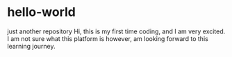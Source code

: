 # hello-world
just another repository
Hi, this is my first time coding, and I am very excited.  I am not sure what this platform is however, am looking forward to this learning journey.
